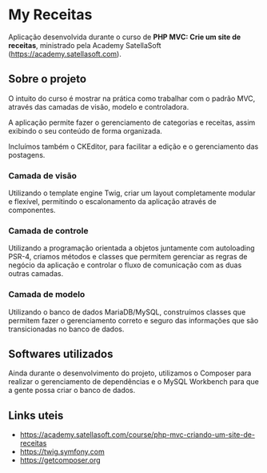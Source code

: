 # My Receitas

Aplicação desenvolvida durante o curso de **PHP MVC: Crie um site de receitas**, ministrado pela Academy SatellaSoft (https://academy.satellasoft.com).

## Sobre o projeto

O intuito do curso é mostrar na prática como trabalhar com o padrão MVC, através das camadas de visão, modelo e controladora.

A aplicação permite fazer o gerenciamento de categorias e receitas, assim exibindo o seu conteúdo de forma organizada.

Incluímos também o CKEditor, para facilitar a edição e o gerenciamento das postagens.

### Camada de visão

Utilizando o template engine Twig, criar um layout completamente modular e flexível, permitindo o escalonamento da aplicação através de componentes.

### Camada de controle

Utilizando a programação orientada a objetos juntamente com autoloading PSR-4, criamos métodos e classes que permitem gerenciar as regras de negócio da aplicação e controlar o fluxo de comunicação com as duas outras camadas.

### Camada de modelo

Utilizando o banco de dados MariaDB/MySQL, construímos classes que permitem fazer o gerenciamento correto e seguro das informações que são transicionadas no banco de dados.

## Softwares utilizados

Ainda durante o desenvolvimento do projeto, utilizamos o Composer para realizar o gerenciamento de dependências e o MySQL Workbench para que a gente possa criar o banco de dados.


## Links uteis

* https://academy.satellasoft.com/course/php-mvc-criando-um-site-de-receitas
* https://twig.symfony.com
* https://getcomposer.org
